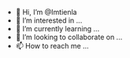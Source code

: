 - 👋 Hi, I’m @Imtienla
- 👀 I’m interested in ...
- 🌱 I’m currently learning ...
- 💞️ I’m looking to collaborate on ...
- 📫 How to reach me ...

<!---
Imtienla/Imtienla is a ✨ special ✨ repository because its `README.md` (this file) appears on your GitHub profile.
You can click the Preview link to take a look at your changes.
--->
